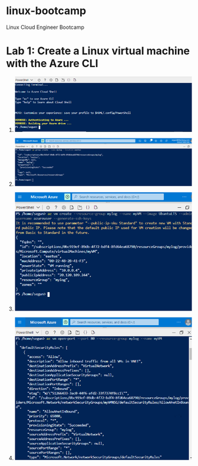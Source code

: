 # linux-bootcamp
Linux Cloud Engineer Bootcamp

# Lab 1: Create a Linux virtual machine with the Azure CLI
1. ![CLI](https://github.com/Lloyds01/linux-bootcamp/blob/main/LAB%20SCREEN/CLI.PNG?raw=True)

2. ![Resource group](https://github.com/Lloyds01/linux-bootcamp/blob/main/LAB%20SCREEN/my%20log.PNG?raw=True)

3. ![Virtual machine](https://github.com/Lloyds01/linux-bootcamp/blob/main/LAB%20SCREEN/my%20vn.PNG?raw=True)

4. ![open port 80](https://github.com/Lloyds01/linux-bootcamp/blob/main/LAB%20SCREEN/port%2080.PNG?raw=True)